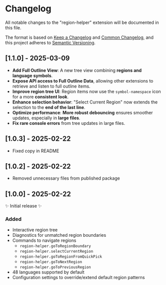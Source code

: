 # Changelog

All notable changes to the "region-helper" extension will be documented in this file.

The format is based on [Keep a Changelog](https://keepachangelog.com/en/1.1.0/) and [Common Changelog](https://common-changelog.org/), and this project adheres to [Semantic Versioning](https://semver.org/spec/v2.0.0.html).

## [1.1.0] - 2025-03-09

- **Add Full Outline View**: A new tree view combining **regions and language symbols**.  
- **Expose API access to Full Outline Data**, allowing other extensions to retrieve and listen to full outline items.  
- **Improve region tree UI**: Region items now use the `symbol-namespace` icon for a more **consistent look**.  
- **Enhance selection behavior**: "Select Current Region" now extends the selection to the **end of the last line**.  
- **Optimize performance**: **More robust debouncing** ensures smoother updates, especially in **large files**.  
- **Fix rare console errors** from tree updates in large files.  

## [1.0.3] - 2025-02-22

- Fixed copy in README

## [1.0.2] - 2025-02-22

- Removed unnecessary files from published package

## [1.0.0] - 2025-02-22

✨ Initial release ✨

### Added

- Interactive region tree
- Diagnostics for unmatched region boundaries
- Commands to navigate regions
  - `region-helper.goToRegionBoundary`
  - `region-helper.selectCurrentRegion`
  - `region-helper.goToRegionFromQuickPick`
  - `region-helper.goToNextRegion`
  - `region-helper.goToPreviousRegion`
- 48 languages supported by default
- Configuration settings to override/extend default region patterns
